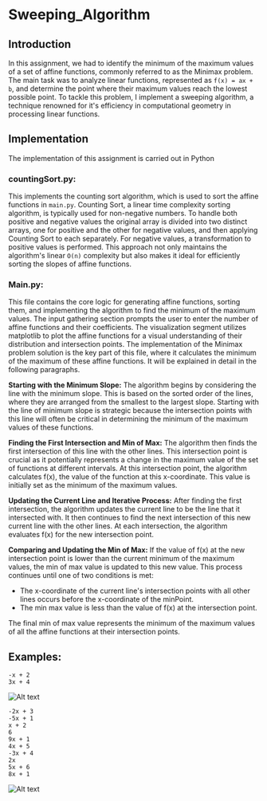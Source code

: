 # Sweeping_Algorithm

## Introduction
In this assignment, we had to identify the minimum of the maximum values of a set of affine functions, commonly referred to as the Minimax problem. The main task was to analyze linear functions, represented as `f(x) = ax + b`, and determine the point where their maximum values reach the lowest possible point. To tackle this problem, I implement a sweeping algorithm, a technique renowned for it's efficiency in computational geometry in processing linear functions.


## Implementation
The implementation of this assignment is carried out in Python

### countingSort.py:
This implements the counting sort algorithm, which is used to sort the affine functions in `main.py`. Counting Sort, a linear time complexity sorting algorithm, is typically used for non-negative numbers. To handle both positive and negative values the original array is divided into two distinct arrays, one for positive and the other for negative values, and then applying Counting Sort to each separately. For negative values, a transformation to positive values is performed. This approach not only maintains the algorithm's linear `O(n)` complexity but also makes it ideal for efficiently sorting the slopes of affine functions.

### Main.py:
This file contains the core logic for generating affine functions, sorting them, and implementing the algorithm to find the minimum of the maximum values. The input gathering section prompts the user to enter the number of affine functions and their coefficients. The visualization segment utilizes matplotlib to plot the affine functions for a visual understanding of their distribution and intersection points. The implementation of the Minimax problem solution is the key part of this file, where it calculates the minimum of the maximum of these affine functions. It will be explained in detail in the following paragraphs.

**Starting with the Minimum Slope:**
The algorithm begins by considering the line with the minimum slope. This is based on the sorted order of the lines, where they are arranged from the smallest to the largest slope. Starting with the line of minimum slope is strategic because the intersection points with this line will often be critical in determining the minimum of the maximum values of these functions.

**Finding the First Intersection and Min of Max:** 
The algorithm then finds the first intersection of this line with the other lines. This intersection point is crucial as it potentially represents a change in the maximum value of the set of functions at different intervals. At this intersection point, the algorithm calculates f(x), the value of the function at this x-coordinate. This value is initially set as the minimum of the maximum values.

**Updating the Current Line and Iterative Process:**
After finding the first intersection, the algorithm updates the current line to be the line that it intersected with. It then continues to find the next intersection of this new current line with the other lines. At each intersection, the algorithm evaluates f(x) for the new intersection point.

**Comparing and Updating the Min of Max:** 
If the value of f(x) at the new intersection point is lower than the current minimum of the maximum values, the min of max value is updated to this new value. This process continues until one of two conditions is met:
* The x-coordinate of the current line's intersection points with all other lines occurs before the x-coordinate of the minPoint.
* The min max value is less than the value of f(x) at the intersection point.

The final min of max value represents the minimum of the maximum values of all the affine functions at their intersection points.

## Examples:
```
-x + 2
3x + 4
```
![Alt text](/HW1/Screenshot_20230102_115032.png)

```
-2x + 3
-5x + 1
x + 2
6
9x + 1
4x + 5
-3x + 4
2x
5x + 6
8x + 1
```
![Alt text](/HW1/Screenshot_20230102_115032.png)
